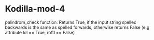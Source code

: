 # Kodilla-mod-4
palindrom_check function: Returns True, if the input string spelled backwards is the same as spelled forwards, otherwise returns False (e.g attribute lol == True, roftl == False)
